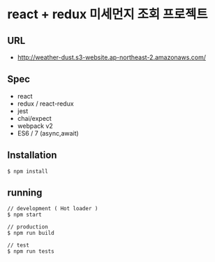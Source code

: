 # react + redux 미세먼지 조회 프로젝트

## URL
- http://weather-dust.s3-website.ap-northeast-2.amazonaws.com/

## Spec
- react
- redux / react-redux
- jest
- chai/expect
- webpack v2
- ES6 / 7 (async,await)

## Installation

```
$ npm install
```

## running
```
// development ( Hot loader )
$ npm start

// production
$ npm run build

// test
$ npm run tests
```